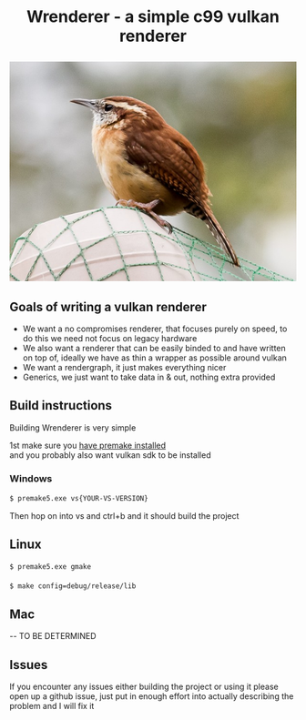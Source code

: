 # <p style="text-align:center">Wrenderer - a simple c99 vulkan renderer</p>  

<div align="center">
<img src="assets/birb.png" alt="wren"></img>
</div>

## Goals of writing a vulkan renderer

- We want a no compromises renderer, that focuses purely on speed, to do this we need not focus on legacy hardware  
- We also want a renderer that can be easily binded to and have written on top of, ideally we have as thin a wrapper as possible around vulkan  
- We want a rendergraph, it just makes everything nicer
- Generics, we just want to take data in & out, nothing extra provided  

## Build instructions

Building Wrenderer is very simple

1st make sure you [have premake installed](https://premake.github.io/)  
and you probably also want vulkan sdk to be installed

### Windows

```sh
$ premake5.exe vs{YOUR-VS-VERSION}
```

Then hop on into vs and ctrl+b and it should build the project

## Linux

```sh
$ premake5.exe gmake

$ make config=debug/release/lib
```

## Mac

-- TO BE DETERMINED

## Issues

If you encounter any issues either building the project or using it please open up a github issue, just put in enough effort into actually describing the problem and I will fix it  

